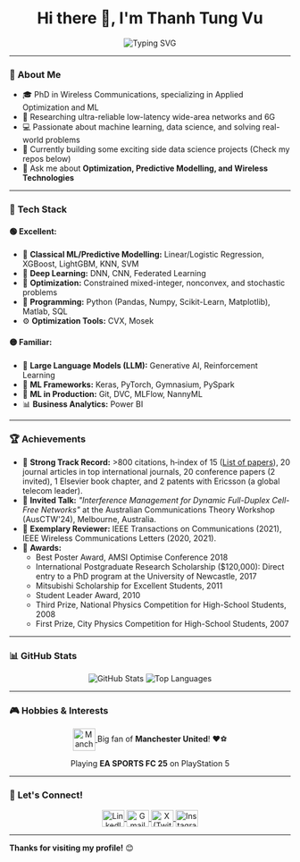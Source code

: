 <h1 align="center">Hi there 👋, I'm Thanh Tung Vu</h1>
<p align="center">
  <img src="https://readme-typing-svg.demolab.com?font=Fira+Code&size=22&pause=1000&color=00FF00&center=true&vCenter=true&width=600&lines=Data+Scientist+%7C+6G+Researcher;Passionate+about+AI+%26+Data+Science;Always+learning+and+sharing+new+technologies" alt="Typing SVG" />
</p>

---

### 🌟 **About Me**
- 🎓 PhD in Wireless Communications, specializing in Applied Optimization and ML
- 🔬 Researching ultra-reliable low-latency wide-area networks and 6G
- 💻 Passionate about machine learning, data science, and solving real-world problems
- 🌱 Currently building some exciting side data science projects (Check my repos below)
- 💬 Ask me about **Optimization, Predictive Modelling, and Wireless Technologies**

---

### 🚀 **Tech Stack**

#### 🟢 **Excellent:**
- 🧠 **Classical ML/Predictive Modelling:** Linear/Logistic Regression, XGBoost, LightGBM, KNN, SVM  
- 🤖 **Deep Learning:** DNN, CNN, Federated Learning  
- 📝 **Optimization:** Constrained mixed-integer, nonconvex, and stochastic problems  
- 🐍 **Programming:** Python (Pandas, Numpy, Scikit-Learn, Matplotlib), Matlab, SQL  
- ⚙️ **Optimization Tools:** CVX, Mosek  

#### 🟡 **Familiar:**
- 🤗 **Large Language Models (LLM):** Generative AI, Reinforcement Learning  
- 🔧 **ML Frameworks:** Keras, PyTorch, Gymnasium, PySpark   
- 🚀 **ML in Production:** Git, DVC, MLFlow, NannyML
- 📊 **Business Analytics:** Power BI 

---

### 🏆 **Achievements**
- 🏅 **Strong Track Record:** >800 citations, h‐index of 15 ([List of papers](https://scholar.google.com/citations?hl=en&user=Yr2ixYEAAAAJ&view_op=list_works&sortby=pubdate)), 20 journal articles in top international journals, 20 conference papers (2 invited), 1 Elsevier book chapter, and 2 patents with Ericsson (a global telecom leader).  
- 🎤 **Invited Talk:** *"Interference Management for Dynamic Full-Duplex Cell-Free Networks"* at the Australian Communications Theory Workshop (AusCTW'24), Melbourne, Australia.  
- 🌟 **Exemplary Reviewer:** IEEE Transactions on Communications (2021), IEEE Wireless Communications Letters (2020, 2021).  
- 🥇 **Awards:**  
  - Best Poster Award, AMSI Optimise Conference 2018  
  - International Postgraduate Research Scholarship ($120,000): Direct entry to a PhD program at the University of Newcastle, 2017  
  - Mitsubishi Scholarship for Excellent Students, 2011  
  - Student Leader Award, 2010  
  - Third Prize, National Physics Competition for High-School Students, 2008  
  - First Prize, City Physics Competition for High-School Students, 2007  

---

### 📊 **GitHub Stats**
<p align="center">
  <img src="https://github-readme-stats.vercel.app/api?username=thanhtungvudata&show_icons=true&theme=radical" alt="GitHub Stats" />
  <img src="https://github-readme-stats.vercel.app/api/top-langs/?username=thanhtungvudata&layout=compact&theme=radical" alt="Top Languages" />
</p>

---

### 🎮 **Hobbies & Interests**

<p align="center">
  <!-- Manchester United -->
  <a href="https://www.manutd.com/" target="_blank">
    <img align="center" src="https://upload.wikimedia.org/wikipedia/en/7/7a/Manchester_United_FC_crest.svg" alt="Manchester United" height="40" width="40" />
  </a>
  <span> Big fan of <strong>Manchester United</strong>! ❤️⚽</span>
</p>

<p align="center">
  <span> Playing <strong>EA SPORTS FC 25</strong> on PlayStation 5 </span>
</p>


---

### 💬 **Let's Connect!**

<p align="center">
  <a href="https://www.linkedin.com/in/thanhtungvudata/" target="blank">
    <img align="center" src="https://raw.githubusercontent.com/rahuldkjain/github-profile-readme-generator/master/src/images/icons/Social/linked-in-alt.svg" alt="LinkedIn" height="30" width="40" />
  </a>
  
  <a href="mailto:thanhtungvudata@gmail.com" target="blank">
    <img align="center" src="https://img.icons8.com/color/48/000000/gmail-new.png" alt="Gmail" height="30" width="40" />
  </a>
  
  <a href="https://x.com/thanhtungvudata" target="blank">
    <img align="center" src="https://raw.githubusercontent.com/rahuldkjain/github-profile-readme-generator/master/src/images/icons/Social/twitter.svg" alt="X (Twitter)" height="30" width="40" />
  </a>
  
  <a href="https://www.instagram.com/thanhtungvudata/" target="blank">
    <img align="center" src="https://raw.githubusercontent.com/rahuldkjain/github-profile-readme-generator/master/src/images/icons/Social/instagram.svg" alt="Instagram" height="30" width="40" />
  </a>
</p>

---

**Thanks for visiting my profile!** 😊
